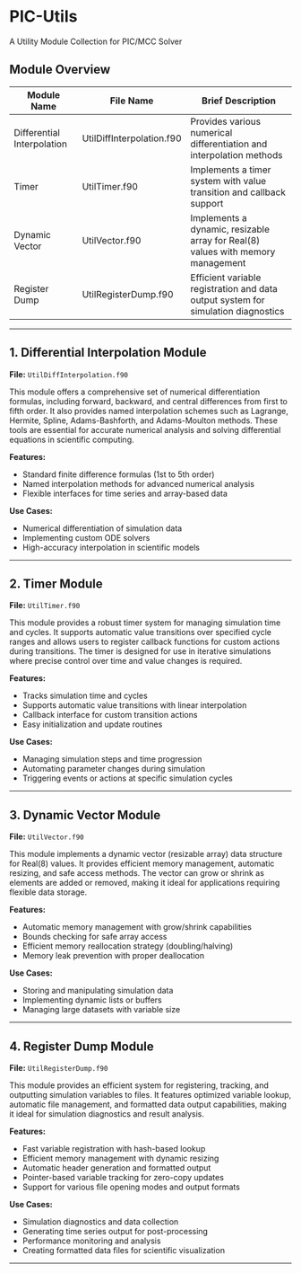 # PIC-Utils
A Utility Module Collection for PIC/MCC Solver

## Module Overview

| Module Name                  | File Name                   | Brief Description                                                                 |
|------------------------------|-----------------------------|-----------------------------------------------------------------------------------|
| Differential Interpolation   | UtilDiffInterpolation.f90   | Provides various numerical differentiation and interpolation methods               |
| Timer                        | UtilTimer.f90               | Implements a timer system with value transition and callback support               |
| Dynamic Vector               | UtilVector.f90              | Implements a dynamic, resizable array for Real(8) values with memory management    |
| Register Dump               | UtilRegisterDump.f90        | Efficient variable registration and data output system for simulation diagnostics  |

---

## 1. Differential Interpolation Module
**File:** `UtilDiffInterpolation.f90`

This module offers a comprehensive set of numerical differentiation formulas, including forward, backward, and central differences from first to fifth order. It also provides named interpolation schemes such as Lagrange, Hermite, Spline, Adams-Bashforth, and Adams-Moulton methods. These tools are essential for accurate numerical analysis and solving differential equations in scientific computing.

**Features:**
- Standard finite difference formulas (1st to 5th order)
- Named interpolation methods for advanced numerical analysis
- Flexible interfaces for time series and array-based data

**Use Cases:**
- Numerical differentiation of simulation data
- Implementing custom ODE solvers
- High-accuracy interpolation in scientific models

---

## 2. Timer Module
**File:** `UtilTimer.f90`

This module provides a robust timer system for managing simulation time and cycles. It supports automatic value transitions over specified cycle ranges and allows users to register callback functions for custom actions during transitions. The timer is designed for use in iterative simulations where precise control over time and value changes is required.

**Features:**
- Tracks simulation time and cycles
- Supports automatic value transitions with linear interpolation
- Callback interface for custom transition actions
- Easy initialization and update routines

**Use Cases:**
- Managing simulation steps and time progression
- Automating parameter changes during simulation
- Triggering events or actions at specific simulation cycles

---

## 3. Dynamic Vector Module
**File:** `UtilVector.f90`

This module implements a dynamic vector (resizable array) data structure for Real(8) values. It provides efficient memory management, automatic resizing, and safe access methods. The vector can grow or shrink as elements are added or removed, making it ideal for applications requiring flexible data storage.

**Features:**
- Automatic memory management with grow/shrink capabilities
- Bounds checking for safe array access
- Efficient memory reallocation strategy (doubling/halving)
- Memory leak prevention with proper deallocation

**Use Cases:**
- Storing and manipulating simulation data
- Implementing dynamic lists or buffers
- Managing large datasets with variable size

---

## 4. Register Dump Module
**File:** `UtilRegisterDump.f90`

This module provides an efficient system for registering, tracking, and outputting simulation variables to files. It features optimized variable lookup, automatic file management, and formatted data output capabilities, making it ideal for simulation diagnostics and result analysis.

**Features:**
- Fast variable registration with hash-based lookup
- Efficient memory management with dynamic resizing
- Automatic header generation and formatted output
- Pointer-based variable tracking for zero-copy updates
- Support for various file opening modes and output formats

**Use Cases:**
- Simulation diagnostics and data collection
- Generating time series output for post-processing
- Performance monitoring and analysis
- Creating formatted data files for scientific visualization

---
